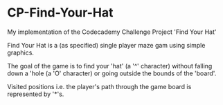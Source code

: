 # CP-Find-Your-Hat

My implementation of the Codecademy Challenge Project 'Find Your Hat'

Find Your Hat is a (as specified) single player maze gam using simple graphics.

The goal of the game is to find your 'hat' (a '^' character) without falling down a 'hole (a 'O' character) or going outside the bounds of the 'board'.

Visited positions i.e. the player's path through the game board is represented by '*'s.